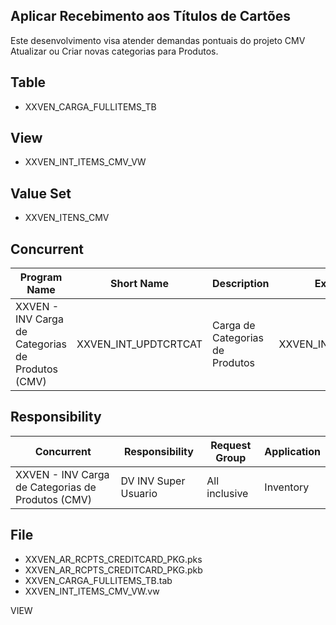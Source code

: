 ## Aplicar Recebimento aos Títulos de Cartões

Este desenvolvimento visa atender demandas pontuais do projeto CMV
Atualizar ou Criar novas categorias para Produtos.

## Table

 - XXVEN_CARGA_FULLITEMS_TB

## View

 - XXVEN_INT_ITEMS_CMV_VW
 
## Value Set

 - XXVEN_ITENS_CMV

## Concurrent

| Program Name | Short Name | Description | Executable | Short Name | Description | Execution File Name |
| -- | -- | -- | -- | -- | -- | -- |
|  XXVEN - INV Carga de Categorias de Produtos (CMV) | XXVEN_INT_UPDTCRTCAT | Carga de Categorias de Produtos |  XXVEN_INT_UPDTCRTCAT | XXVEN_INT_UPDTCRTCAT | Carga de Categorias de Produtos | XXVEN_AR_RCPTS_CREDITCARD_PKG.MAIN_P |

## Responsibility

| Concurrent |Responsibility|  Request Group| Application |
|--|--|--|--|
| XXVEN - INV Carga de Categorias de Produtos (CMV) | DV INV Super Usuario | All inclusive | Inventory |

## File

 - XXVEN_AR_RCPTS_CREDITCARD_PKG.pks
 - XXVEN_AR_RCPTS_CREDITCARD_PKG.pkb
 - XXVEN_CARGA_FULLITEMS_TB.tab
 - XXVEN_INT_ITEMS_CMV_VW.vw










VIEW
